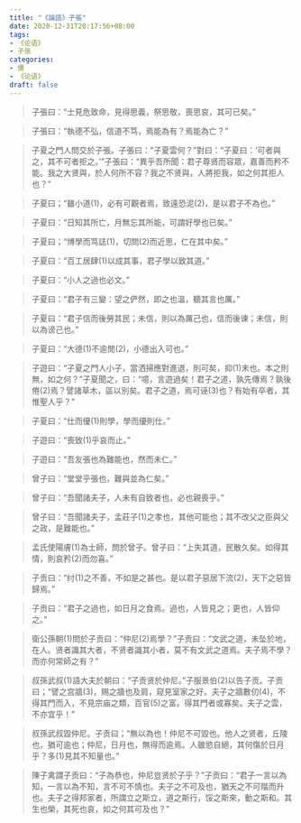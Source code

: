 ```yaml
---
title: "《論語》子張"
date: 2020-12-31T20:17:56+08:00
tags: 
- 《论语》
- 子张
categories: 
- 儒
- 《论语》
draft: false
---
```


> 子張曰：“士見危致命，見得思義，祭思敬，喪思哀，其可已矣。”



> 子張曰：“執德不弘，信道不笃，焉能為有？焉能為亡？”



> 子夏之門人問交於子張。子張曰：“子夏雲何？”對曰：“子夏曰：‘可者與之，其不可者拒之。’”子張曰：“異乎吾所聞：君子尊贤而容眾，嘉善而矜不能。我之大贤與，於人何所不容？我之不贤與，人將拒我，如之何其拒人也？”



> 子夏曰；“雖小道(1)，必有可觀者焉，致遠恐泥(2)，是以君子不為也。”



> 子夏曰：“日知其所亡，月無忘其所能，可謂好學也已矣。”



> 子夏曰；“博學而笃誌(1)，切問(2)而近思，仁在其中矣。”



> 子夏曰：“百工居肆(1)以成其事，君子學以致其道。”



> 子夏曰：“小人之過也必文。”



> 子夏曰：“君子有三變：望之俨然，即之也溫，聽其言也厲。”



> 子夏曰：“君子信而後勞其民；未信，則以為厲己也，信而後谏；未信，則以為谤己也。”



> 子夏曰：“大德(1)不逾閒(2)，小德出入可也。”



> 子遊曰：“子夏之門人小子，當洒掃應對進退，則可矣，抑(1)末也。本之則無，如之何？”子夏聞之，曰：“噫，言遊過矣！君子之道，孰先傳焉？孰後倦(2)焉？譬諸草木，區以別矣。君子之道，焉可诬(3)也？有始有卒者，其惟聖人乎？”



> 子夏曰：“仕而優(1)則學，學而優則仕。”



> 子遊曰：“喪致(1)乎哀而止。”



> 子遊曰：“吾友張也為難能也，然而未仁。”



> 曾子曰：“堂堂乎張也，難與並為仁矣。”



> 曾子曰：“吾聞諸夫子，人未有自致者也，必也親喪乎。”



> 曾子曰：“吾聞諸夫子，孟莊子(1)之孝也，其他可能也；其不改父之臣與父之政，是難能也。”



> 孟氏使陽膚(1)為士師，問於曾子。曾子曰：“上失其道，民散久矣。如得其情，則哀矜(2)而勿喜。”



> 子贡曰：“纣(1)之不善，不如是之甚也。是以君子惡居下流(2)，天下之惡皆歸焉。”



> 子贡曰：“君子之過也，如日月之食焉。過也，人皆見之；更也，人皆仰之。”



> 衛公孫朝(1)問於子贡曰：“仲尼(2)焉學？”子贡曰：“文武之道，未坠於地，在人。贤者識其大者，不贤者識其小者，莫不有文武之道焉。夫子焉不學？而亦何常師之有？”



> 叔孫武叔(1)語大夫於朝曰：“子贡贤於仲尼。”子服景伯(2)以告子贡。子贡曰；“譬之宫牆(3)，赐之牆也及肩，窥見室家之好。夫子之牆數仞(4)，不得其門而入，不見宗庙之類，百官(5)之富。得其門者或寡矣。夫子之雲，不亦宜乎！”



> 叔孫武叔毀仲尼。子贡曰；“無以為也！仲尼不可毀也。他人之贤者，丘陵也，猶可逾也；仲尼，日月也，無得而逾焉。人雖慾自絕，其何傷於日月乎？多(1)見其不知量也。”



> 陳子禽謂子贡曰：“子為恭也，仲尼豈贤於子乎？”子贡曰：“君子一言以為知，一言以為不知，言不可不慎也。夫子之不可及也，猶天之不可階而升也。夫子之得邦家者，所謂立之斯立，道之斯行，馁之斯來，動之斯和。其生也榮，其死也哀，如之何其可及也？”















